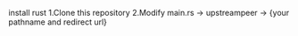 install rust
1.Clone this repository
2.Modify main.rs -> upstreampeer -> {your pathname and redirect url}
